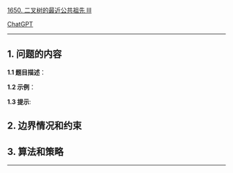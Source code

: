 [1650. 二叉树的最近公共祖先 III](https://leetcode.cn/problems/lowest-common-ancestor-of-a-binary-tree-iii)

[ChatGPT](chat.openai.com)

---

## 1. 问题的内容
**1.1 题目描述**：

**1.2 示例**：

**1.3 提示**:

## 2. 边界情况和约束


## 3. 算法和策略

---

